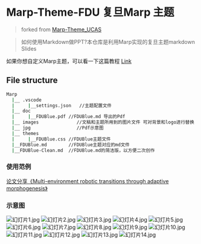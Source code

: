 # Marp-Theme-FDU 复旦Marp 主题

> forked from [Marp-Theme_UCAS](https://github.com/BeWaterMyFriend7/Marp-Theme-UCAS)

> 如何使用Markdown做PPT?本仓库是利用Marp实现的复旦主题markdown Slides


如果你想自定义Marp主题，可以看一下这篇教程 [Link](https://zhuanlan.zhihu.com/p/449668027)

## File structure

```bash
Marp
  |__ .vscode
  |     |__settings.json   //主题配置文件
  |__ doc
  |     |__FDUBlue.pdf //FDUBlue.md 导出的Pdf
  |__ images              //文稿和主题所用到的图片文件 可对背景和logo进行替换
  |__ jpg                 //Pdf示意图
  |__ themes
  |     |__FDUBlue.css //FDUBlue主题文件
  |__FDUBlue.md        //FDUBlue主题对应的md文件
  |__FDUBlue-Clean.md  //FDUBlue.md的简洁版，以方便二次创作
```



### 使用范例

[论文分享《Multi-environment robotic transitions through adaptive morphogenesis》](https://github.com/jeekzhang/Paper-sharing)

### 示意图

![幻灯片1.jpg](./jpg/1.jpg)
![幻灯片2.jpg](./jpg/2.jpg)
![幻灯片3.jpg](./jpg/3.jpg)
![幻灯片4.jpg](./jpg/4.jpg)
![幻灯片5.jpg](./jpg/5.jpg)
![幻灯片6.jpg](./jpg/6.jpg)
![幻灯片7.jpg](./jpg/7.jpg)
![幻灯片8.jpg](./jpg/8.jpg)
![幻灯片9.jpg](./jpg/9.jpg)
![幻灯片10.jpg](./jpg/10.jpg)
![幻灯片11.jpg](./jpg/11.jpg)
![幻灯片12.jpg](./jpg/12.jpg)
![幻灯片13.jpg](./jpg/13.jpg)
![幻灯片14.jpg](./jpg/14.jpg)
